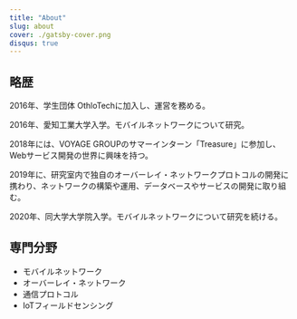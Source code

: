 ```yaml
---
title: "About"
slug: about
cover: ./gatsby-cover.png
disqus: true
---
```


## 略歴

2016年、学生団体 OthloTechに加入し、運営を務める。

2016年、愛知工業大学入学。モバイルネットワークについて研究。

2018年には、VOYAGE GROUPのサマーインターン「Treasure」に参加し、Webサービス開発の世界に興味を持つ。

2019年に、研究室内で独自のオーバーレイ・ネットワークプロトコルの開発に携わり、ネットワークの構築や運用、データベースやサービスの開発に取り組む。

2020年、同大学大学院入学。モバイルネットワークについて研究を続ける。

## 専門分野

- モバイルネットワーク
- オーバーレイ・ネットワーク
- 通信プロトコル
- IoTフィールドセンシング
